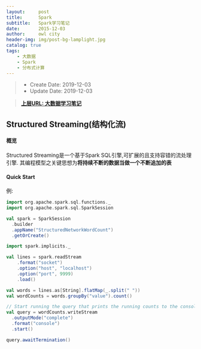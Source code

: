 ```yaml
---
layout:     post
title:      Spark
subtitle:   Spark学习笔记
date:       2015-12-03
author:     owl city
header-img: img/post-bg-lamplight.jpg
catalog: true
tags:
    - 大数据
    - Spark
    - 分布式计算
---
```


> - Create Date: 2019-12-03
> - Update Date: 2019-12-03

> **[上层URL: 大数据学习笔记](http://owlcity.top/2019/12/01/TopBigData-BigdataLearning/)**

## Structured Streaming(结构化流)

#### 概览
Structured Streaming是一个基于Spark SQL引擎,可扩展的且支持容错的流处理引擎.
其编程模型之关键思想为**将持续不断的数据当做一个不断追加的表**

#### Quick Start
例:
```scala
import org.apache.spark.sql.functions._
import org.apache.spark.sql.SparkSession

val spark = SparkSession
  .builder
  .appName("StructuredNetworkWordCount")
  .getOrCreate()

import spark.implicits._

val lines = spark.readStream
    .format("socket")
    .option("host", "localhost")
    .option("port", 9999)
    .load()

val words = lines.as[String].flatMap(_.split(" "))
val wordCounts = words.groupBy("value").count()

// Start running the query that prints the running counts to the console
val query = wordCounts.writeStream
  .outputMode("complete")
  .format("console")
  .start()

query.awaitTermination()
```
